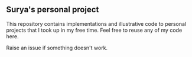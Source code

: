 ## Surya's personal project

This repository contains implementations and illustrative code to personal projects that I took up in my free time. Feel free to reuse any of my code here.

Raise an issue if something doesn't work.